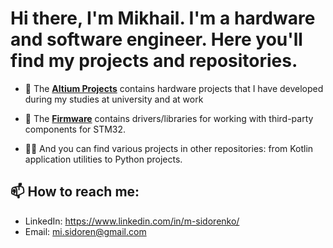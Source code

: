 # Hi there, I'm Mikhail. I'm a hardware and software engineer. Here you'll find my projects and repositories.
- :mechanical_arm: The [**Altium Projects**](https://github.com/m-sidorenko/m-sidorenko/tree/main/Altium%20Designer%20projects) contains hardware projects that I have developed during my studies at university and at work

- :space_invader: The [**Firmware**](https://github.com/m-sidorenko/m-sidorenko/tree/main/Firmware) contains drivers/libraries for working with third-party components for STM32.

- :technologist: And you can find various projects in other repositories: from Kotlin application utilities to Python projects.


<!-- if you have any questions feel free to [email me](mi.sidoren@gmail.com) -->

## 📫 How to reach me:
- LinkedIn: https://www.linkedin.com/in/m-sidorenko/
- Email: mi.sidoren@gmail.com
